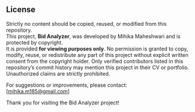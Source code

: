 ## License

Strictly no content should be copied, reused, or modified from this repository.  
This project, **Bid Analyzer**, was developed by Mihika Maheshwari and is protected by copyright.  
It is provided **for viewing purposes only**. No permission is granted to copy, modify, reuse, or redistribute any part of this project without explicit written consent from the copyright holder.
Only verified contributors listed in this repository’s commit history may mention this project in their CV or portfolio.
Unauthorized claims are strictly prohibited.

For suggestions or improvements, please contact: [mihika.m185@gmail.com]

Thank you for visiting the Bid Analyzer project!
